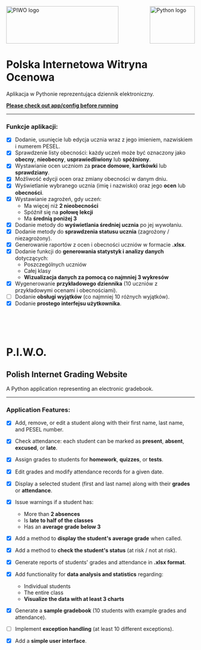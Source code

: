 
<img src=https://github.com/user-attachments/assets/9e6cc233-941e-47ed-98ea-074f58992e7c alt="PIWO logo" height=100 width=300>
<img src=https://github.com/user-attachments/assets/6538f1bd-eb44-4cb4-88a7-06adee6ebb27 alt="Python logo" height=100 width=120 align="right">

# Polska Internetowa Witryna Ocenowa


Aplikacja w Pythonie reprezentująca dziennik elektroniczny.

**<u>Please check out app/config before running</u>**

---

### Funkcje aplikacji:

- [x] Dodanie, usunięcie lub edycja ucznia wraz z jego imieniem, nazwiskiem i numerem PESEL.
- [x] Sprawdzenie listy obecności: każdy uczeń może być oznaczony jako **obecny**, **nieobecny**, **usprawiedliwiony** lub **spóźniony**.
- [x] Wystawianie ocen uczniom za **prace domowe**, **kartkówki** lub **sprawdziany**.
- [x] Możliwość edycji ocen oraz zmiany obecności w danym dniu.
- [x] Wyświetlanie wybranego ucznia (imię i nazwisko) oraz jego **ocen** lub **obecności**.
- [x] Wystawianie zagrożeń, gdy uczeń:
  - Ma więcej niż **2 nieobecności**
  - Spóźnił się na **połowę lekcji**
  - Ma **średnią poniżej 3**
- [x] Dodanie metody do **wyświetlania średniej ucznia** po jej wywołaniu.
- [x] Dodanie metody do **sprawdzenia statusu ucznia** (zagrożony / niezagrożony).
- [x] Generowanie raportów z ocen i obecności uczniów w formacie **.xlsx**.
- [x] Dodanie funkcji do **generowania statystyk i analizy danych** dotyczących:
  - Poszczególnych uczniów
  - Całej klasy
  - **Wizualizacja danych za pomocą co najmniej 3 wykresów**
- [x] Wygenerowanie **przykładowego dziennika** (10 uczniów z przykładowymi ocenami i obecnościami).
- [ ] Dodanie **obsługi wyjątków** (co najmniej 10 różnych wyjątków).
- [x] Dodanie **prostego interfejsu użytkownika**.

<br><br><br>

# P.I.W.O.
## Polish Internet Grading Website

A Python application representing an electronic gradebook.

---

### Application Features:

- [x] Add, remove, or edit a student along with their first name, last name, and PESEL number.
- [x] Check attendance: each student can be marked as **present**, **absent**, **excused**, or **late**.
- [x] Assign grades to students for **homework**, **quizzes**, or **tests**.
- [x] Edit grades and modify attendance records for a given date.
- [x] Display a selected student (first and last name) along with their **grades** or **attendance**.
- [x] Issue warnings if a student has:
  - More than **2 absences**
  - Is **late to half of the classes**
  - Has an **average grade below 3**
- [x] Add a method to **display the student's average grade** when called.
- [x] Add a method to **check the student's status** (at risk / not at risk).
- [x] Generate reports of students' grades and attendance in **.xlsx format**.
- [x] Add functionality for **data analysis and statistics** regarding:
  - Individual students
  - The entire class
  - **Visualize the data with at least 3 charts**
- [x] Generate a **sample gradebook** (10 students with example grades and attendance).
- [ ] Implement **exception handling** (at least 10 different exceptions).
- [x] Add a **simple user interface**.



